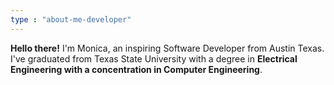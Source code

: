 ```yaml
---
type : "about-me-developer"
---
```


**Hello there!** I'm Monica, an inspiring Software Developer from Austin Texas. I've graduated from Texas State University with a degree in **Electrical Engineering with a concentration in Computer Engineering**. 




